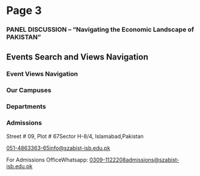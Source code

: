 # Page 3

### PANEL DISCUSSION – “Navigating the Economic Landscape of PAKISTAN”

## Events Search and Views Navigation

### Event Views Navigation

### Our Campuses

### Departments

### Admissions

Street # 09, Plot # 67Sector H-8/4, Islamabad,Pakistan

051-4863363-65info@szabist-isb.edu.pk

For Admissions OfficeWhatsapp: 0309-1122208admissions@szabist-isb.edu.pk

